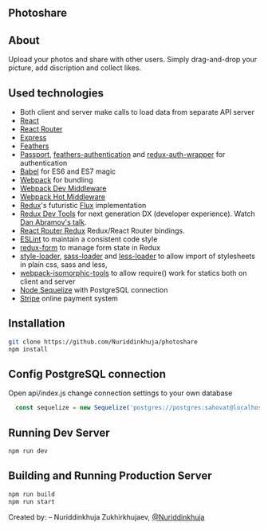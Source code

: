 
## Photoshare


## About
Upload your photos and share with other users. Simply drag-and-drop your picture, add discription and collect likes. 


## Used technologies
* Both client and server make calls to load data from separate API server
* [React](https://github.com/facebook/react)
* [React Router](https://github.com/reactjs/react-router)
* [Express](http://expressjs.com)
* [Feathers](http://feathersjs.com/)
* [Passport](http://passportjs.org), [feathers-authentication](https://github.com/feathersjs/feathers-authentication) and [redux-auth-wrapper](https://github.com/mjrussell/redux-auth-wrapper) for authentication
* [Babel](http://babeljs.io) for ES6 and ES7 magic
* [Webpack](https://webpack.js.org/) for bundling
* [Webpack Dev Middleware](http://webpack.github.io/docs/webpack-dev-middleware.html)
* [Webpack Hot Middleware](https://github.com/glenjamin/webpack-hot-middleware)
* [Redux](https://github.com/reactjs/redux)'s futuristic [Flux](https://facebook.github.io/react/blog/2014/05/06/flux.html) implementation
* [Redux Dev Tools](https://github.com/reactjs/redux-devtools) for next generation DX (developer experience). Watch [Dan Abramov's talk](https://www.youtube.com/watch?v=xsSnOQynTHs).
* [React Router Redux](https://github.com/reactjs/react-router-redux) Redux/React Router bindings.
* [ESLint](http://eslint.org) to maintain a consistent code style
* [redux-form](http://redux-form.com/) to manage form state in Redux
* [style-loader](https://github.com/webpack/style-loader), [sass-loader](https://github.com/jtangelder/sass-loader) and [less-loader](https://github.com/webpack/less-loader) to allow import of stylesheets in plain css, sass and less,
* [webpack-isomorphic-tools](https://github.com/halt-hammerzeit/webpack-isomorphic-tools) to allow require() work for statics both on client and server
* [Node Sequelize](http://docs.sequelizejs.com/) with PostgreSQL connection
* [Stripe](https://stripe.com/docs/api/node#authentication) online payment system

## Installation


```bash
git clone https://github.com/Nuriddinkhuja/photoshare
npm install
```

## Config PostgreSQL connection
Open api/index.js change connection settings to your own database
```javascript
  const sequelize = new Sequelize('postgres://postgres:sahovat@localhost:5432/bluestone', {
  ```

## Running Dev Server

```bash
npm run dev
```

## Building and Running Production Server

```bash
npm run build
npm run start
```

Created by:
– Nuriddinkhuja Zukhirkhujaev, [@Nuriddinkhuja](https://github.com/Nuriddinkhuja/)
